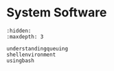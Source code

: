 # System Software

```{toctree}
:hidden:
:maxdepth: 3

understandingqueuing
shellenvironment
usingbash
```
